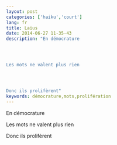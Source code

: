 ```yaml
---
layout: post
categories: ['haiku','court']
lang: fr
title: Laïus
date: 2014-06-27 11-35-43
description: "En démocrature




Les mots ne valent plus rien




Donc ils prolifèrent"
keywords: démocrature,mots,prolifération
---
```

En démocrature

Les mots ne valent plus rien

Donc ils prolifèrent
